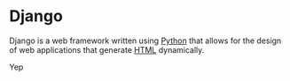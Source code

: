 # Django

Django is a web framework written using [Python](/wiki/Python) that allows for the design of web applications that generate [HTML](/wiki/HTML) dynamically.

Yep